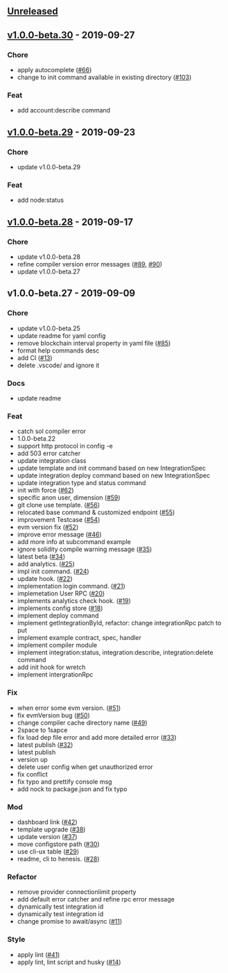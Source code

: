 <a name="unreleased"></a>
## [Unreleased]


<a name="v1.0.0-beta.30"></a>
## [v1.0.0-beta.30] - 2019-09-27
### Chore
- apply autocomplete ([#66](https://github.com/HAECHI-LABS/henesis-cli/issues/66))
- change to init command available in existing directory ([#103](https://github.com/HAECHI-LABS/henesis-cli/issues/103))

### Feat
- add account:describe command


<a name="v1.0.0-beta.29"></a>
## [v1.0.0-beta.29] - 2019-09-23
### Chore
- update v1.0.0-beta.29

### Feat
- add node:status


<a name="v1.0.0-beta.28"></a>
## [v1.0.0-beta.28] - 2019-09-17
### Chore
- update v1.0.0-beta.28
- refine compiler version error messages ([#89](https://github.com/HAECHI-LABS/henesis-cli/issues/89), [#90](https://github.com/HAECHI-LABS/henesis-cli/issues/90))
- update v1.0.0-beta.27


<a name="v1.0.0-beta.27"></a>
## v1.0.0-beta.27 - 2019-09-09
### Chore
- update v1.0.0-beta.25
- update readme for yaml config
- remove blockchain interval property in yaml file ([#85](https://github.com/HAECHI-LABS/henesis-cli/issues/85))
- format help commands desc
- add CI ([#13](https://github.com/HAECHI-LABS/henesis-cli/issues/13))
- delete .vscode/ and ignore it

### Docs
- update readme

### Feat
- catch sol compiler error
- 1.0.0-beta.22
- support http protocol in config -e
- add 503 error catcher
- update integration class
- update template and init command based on new IntegrationSpec
- update integration deploy command based on new IntegrationSpec
- update integration type and status command
- init with force ([#62](https://github.com/HAECHI-LABS/henesis-cli/issues/62))
- specific anon user, dimension ([#59](https://github.com/HAECHI-LABS/henesis-cli/issues/59))
- git clone use template. ([#56](https://github.com/HAECHI-LABS/henesis-cli/issues/56))
- relocated base command & customized endpoint ([#55](https://github.com/HAECHI-LABS/henesis-cli/issues/55))
- improvement Testcase ([#54](https://github.com/HAECHI-LABS/henesis-cli/issues/54))
- evm version fix ([#52](https://github.com/HAECHI-LABS/henesis-cli/issues/52))
- improve error message ([#46](https://github.com/HAECHI-LABS/henesis-cli/issues/46))
- add more info at subcommand example
- ignore solidity compile warning message ([#35](https://github.com/HAECHI-LABS/henesis-cli/issues/35))
- latest beta ([#34](https://github.com/HAECHI-LABS/henesis-cli/issues/34))
- add analytics. ([#25](https://github.com/HAECHI-LABS/henesis-cli/issues/25))
- impl init command. ([#24](https://github.com/HAECHI-LABS/henesis-cli/issues/24))
- update hook. ([#22](https://github.com/HAECHI-LABS/henesis-cli/issues/22))
- implementation login command. ([#21](https://github.com/HAECHI-LABS/henesis-cli/issues/21))
- implemetation User RPC ([#20](https://github.com/HAECHI-LABS/henesis-cli/issues/20))
- implements analytics check hook. ([#19](https://github.com/HAECHI-LABS/henesis-cli/issues/19))
- implements config store ([#18](https://github.com/HAECHI-LABS/henesis-cli/issues/18))
- implement deploy command
- implement getIntegrationById, refactor: change integrationRpc patch to put
- implement example contract, spec, handler
- implement compiler module
- implement integration:status, integration:describe, integration:delete command
- add init hook for wretch
- implement intergrationRpc

### Fix
- when error some evm version. ([#51](https://github.com/HAECHI-LABS/henesis-cli/issues/51))
- fix evmVersion bug ([#50](https://github.com/HAECHI-LABS/henesis-cli/issues/50))
- change compiler cache directory name ([#49](https://github.com/HAECHI-LABS/henesis-cli/issues/49))
- 2space to 1sapce
- fix load dep file error and add more detailed error ([#33](https://github.com/HAECHI-LABS/henesis-cli/issues/33))
- latest publish ([#32](https://github.com/HAECHI-LABS/henesis-cli/issues/32))
- latest publish
- version up
- delete user config when get unauthorized error
- fix conflict
- fix typo and prettify console msg
- add nock to package.json and fix typo

### Mod
- dashboard link ([#42](https://github.com/HAECHI-LABS/henesis-cli/issues/42))
- template upgrade ([#38](https://github.com/HAECHI-LABS/henesis-cli/issues/38))
- update version ([#37](https://github.com/HAECHI-LABS/henesis-cli/issues/37))
- move configstore path ([#30](https://github.com/HAECHI-LABS/henesis-cli/issues/30))
- use cli-ux table ([#29](https://github.com/HAECHI-LABS/henesis-cli/issues/29))
- readme, cli to henesis. ([#28](https://github.com/HAECHI-LABS/henesis-cli/issues/28))

### Refactor
- remove provider connectionlimit property
- add default error catcher and refine rpc error message
- dynamically test integration id
- dynamically test integration id
- change promise to await/async ([#11](https://github.com/HAECHI-LABS/henesis-cli/issues/11))

### Style
- apply lint ([#41](https://github.com/HAECHI-LABS/henesis-cli/issues/41))
- apply lint, lint script and husky ([#14](https://github.com/HAECHI-LABS/henesis-cli/issues/14))


[Unreleased]: https://github.com/HAECHI-LABS/henesis-cli/compare/v1.0.0-beta.30...HEAD
[v1.0.0-beta.30]: https://github.com/HAECHI-LABS/henesis-cli/compare/v1.0.0-beta.29...v1.0.0-beta.30
[v1.0.0-beta.29]: https://github.com/HAECHI-LABS/henesis-cli/compare/v1.0.0-beta.28...v1.0.0-beta.29
[v1.0.0-beta.28]: https://github.com/HAECHI-LABS/henesis-cli/compare/v1.0.0-beta.27...v1.0.0-beta.28
